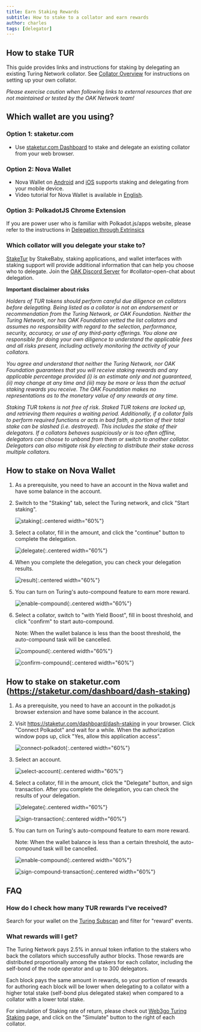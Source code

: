 ```yaml
---
title: Earn Staking Rewards
subtitle: How to stake to a collator and earn rewards
author: charles
tags: [delegator]
---
```

## How to stake TUR
This guide provides links and instructions for staking by delegating an existing Turing Network collator. See [Collator Overview](https://docs.oak.tech/docs/collators/) for instructions on setting up your own collator.

_Please exercise caution when following links to external resources that are not maintained or tested by the OAK Network team!_

## Which wallet are you using?

### Option 1: staketur.com
- Use [staketur.com Dashboard](https://staketur.com/dashboard/dash-staking) to stake and delegate an existing collator from your web browser. 

### Option 2: Nova Wallet
- Nova Wallet on [Android](https://play.google.com/store/apps/details?id=io.novafoundation.nova.market) and [iOS](https://apps.apple.com/us/app/nova-polkadot-kusama-wallet/id1597119355) supports staking and delegating from your mobile device.
- Video tutorial for Nova Wallet is available in [English](https://www.youtube.com/watch?v=UhmNwO4hhRQ).

### Option 3: PolkadotJS Chrome Extension
If you are power user who is familiar with Polkadot.js/apps website, please refer to the instructions in [Delegation through Extrinsics](../delegation-dev)

### Which collator will you delegate your stake to?

[StakeTur](https://staketur.com) by StakeBaby, staking applications, and wallet interfaces with staking support will provide additional information that can help you choose who to delegate. Join the [OAK Discord Server](https://discord.gg/7W9UDvsbwh) for #collator-open-chat about delegation.

**Important disclaimer about risks**

_Holders of TUR tokens should perform careful due diligence on collators before delegating. Being listed as a collator is not an endorsement or recommendation from the Turing Network, or OAK Foundation. Neither the Turing Network, nor has OAK Foundation vetted the list collators and assumes no responsibility with regard to the selection, performance, security, accuracy, or use of any third-party offerings. You alone are responsible for doing your own diligence to understand the applicable fees and all risks present, including actively monitoring the activity of your collators._

_You agree and understand that neither the Turing Network, nor OAK Foundation guarantees that you will receive staking rewards and any applicable percentage provided (i) is an estimate only and not guaranteed, (ii) may change at any time and (iii) may be more or less than the actual staking rewards you receive. The OAK Foundation makes no representations as to the monetary value of any rewards at any time._

_Staking TUR tokens is not free of risk. Staked TUR tokens are locked up, and retrieving them requires a waiting period. Additionally, if a collator fails to perform required functions or acts in bad faith, a portion of their total stake can be slashed (i.e. destroyed). This includes the stake of their delegators. If a collators behaves suspiciously or is too often offline, delegators can choose to unbond from them or switch to another collator. Delegators can also mitigate risk by electing to distribute their stake across multiple collators._

## How to stake on Nova Wallet

1. As a prerequisite, you need to have an account in the Nova wallet and have some balance in the account.

1. Switch to the "Staking" tab, select the Turing network, and click "Start staking".

    ![staking](../../assets/img/delegation-user/nova/staking.png){:.centered width="60%"}

1. Select a collator, fill in the amount, and click the "continue" button to complete the delegation.

    ![delegate](../../assets/img/delegation-user/nova/delegate.png){:.centered width="60%"}

1. When you complete the delegation, you can check your delegation results.

    ![result](../../assets/img/delegation-user/nova/result.png){:.centered width="60%"}

1. You can turn on Turing's auto-compound feature to earn more reward.

    ![enable-compound](../../assets/img/delegation-user/nova/enable-compound.png){:.centered width="60%"}

1. Select a collator, switch to "with Yield Boost", fill in boost threshold, and click "confirm" to start auto-compound. 
   
   Note: When the wallet balance is less than the boost threshold, the auto-compound task will be cancelled.

    ![compound](../../assets/img/delegation-user/nova/compound.png){:.centered width="60%"}

    ![confirm-compound](../../assets/img/delegation-user/nova/confirm-compound.png){:.centered width="60%"}

## How to stake on staketur.com (https://staketur.com/dashboard/dash-staking)

1. As a prerequisite, you need to have an account in the polkadot.js browser extension and have some balance in the account.

1. Visit https://staketur.com/dashboard/dash-staking in your browser. Click "Connect Polkadot" and wait for a while. When the authorization window pops up, click "Yes, allow this application access".

    ![connect-polkadot](../../assets/img/delegation-user/staketur/connect-polkadot.png){:.centered width="60%"}

1. Select an account.

    ![select-account](../../assets/img/delegation-user/staketur/select-account.png){:.centered width="60%"}

1. Select a collator, fill in the amount, click the "Delegate" button, and sign transaction. After you complete the delegation, you can check the results of your delegation.

    ![delegate](../../assets/img/delegation-user/staketur/delegate.png){:.centered width="60%"}
	
    ![sign-transaction](../../assets/img/delegation-user/staketur/sign-transaction.png){:.centered width="60%"}

1. You can turn on Turing's auto-compound feature to earn more reward. 

    Note: When the wallet balance is less than a certain threshold, the auto-compound task will be cancelled.

    ![enable-compound](../../assets/img/delegation-user/staketur/enable-compound.png){:.centered width="60%"}
    
    ![sign-compound-transaction](../../assets/img/delegation-user/staketur/sign-compound-transaction.png){:.centered width="60%"}

## FAQ

### How do I check how many TUR rewards I’ve received?

Search for your wallet on the [Turing Subscan](https://turing.subscan.io/event?address=YOUR_NOMINATOR_WALLET&module=parachainstaking&event=reward) and filter for "reward" events.

### What rewards will I get?

The Turing Network pays 2.5% in annual token inflation to the stakers who back the collators which successfully author blocks. Those rewards are distributed proportionally among the stakers for each collator, including the self-bond of the node operator and up to 300 delegators.

Each block pays the same amount in rewards, so your portion of rewards for authoring each block will be lower when delegating to a collator with a higher total stake (self-bond plus delegated stake) when compared to a collator with a lower total stake.

For simulation of Staking rate of return, please check out [Web3go Turing Staking](https://app.web3go.xyz/#/TuringStaking) page, and click on the "Simulate" button to the right of each collator.
